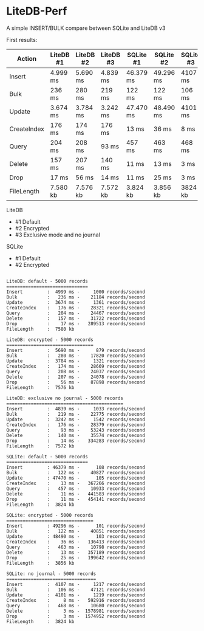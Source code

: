 # LiteDB-Perf

A simple INSERT/BULK compare between SQLite and LiteDB v3

First results:

| Action        | LiteDB #1  | LiteDB #2 | LiteDB #3 | SQLite #1  | SQLite #2 | SQLite #3 |
|---------------|------------|-----------|-----------|------------|-----------|-----------|
|Insert         |   4.999 ms |  5.690 ms |  4.839 ms |  46.379 ms | 49.296 ms |   4107 ms |
|Bulk           |     236 ms |    280 ms |    219 ms |     122 ms |    122 ms |    106 ms |
|Update         |   3.674 ms |  3.784 ms |  3.242 ms |  47.470 ms | 48.490 ms |   4101 ms |
|CreateIndex    |     176 ms |    174 ms |    176 ms |      13 ms |     36 ms |      8 ms |
|Query          |     204 ms |    208 ms |     93 ms |     457 ms |    463 ms |    468 ms |
|Delete         |     157 ms |    207 ms |    140 ms |      11 ms |     13 ms |      3 ms |
|Drop           |      17 ms |     56 ms |     14 ms |      11 ms |     25 ms |      3 ms |
|FileLength     |   7.580 kb |  7.576 kb |  7.572 kb |   3.824 kb |  3.856 kb |   3824 kb |

LiteDB
- #1 Default
- #2 Encrypted
- #3 Exclusive mode and no journal

SQLite
- #1 Default
- #2 Encrypted

```

LiteDB: default - 5000 records
==============================
Insert         :  4999 ms -     1000 records/second
Bulk           :   236 ms -    21184 records/second
Update         :  3674 ms -     1361 records/second
CreateIndex    :   176 ms -    28321 records/second
Query          :   204 ms -    24467 records/second
Delete         :   157 ms -    31722 records/second
Drop           :    17 ms -   289513 records/second
FileLength     :  7580 kb

LiteDB: encrypted - 5000 records
================================
Insert         :  5690 ms -      879 records/second
Bulk           :   280 ms -    17820 records/second
Update         :  3784 ms -     1321 records/second
CreateIndex    :   174 ms -    28669 records/second
Query          :   208 ms -    24037 records/second
Delete         :   207 ms -    24078 records/second
Drop           :    56 ms -    87898 records/second
FileLength     :  7576 kb

LiteDB: exclusive no journal - 5000 records
===========================================
Insert         :  4839 ms -     1033 records/second
Bulk           :   219 ms -    22775 records/second
Update         :  3242 ms -     1542 records/second
CreateIndex    :   176 ms -    28379 records/second
Query          :    93 ms -    53243 records/second
Delete         :   140 ms -    35574 records/second
Drop           :    14 ms -   334283 records/second
FileLength     :  7572 kb

SQLite: default - 5000 records
==============================
Insert         : 46379 ms -      108 records/second
Bulk           :   122 ms -    40827 records/second
Update         : 47470 ms -      105 records/second
CreateIndex    :    13 ms -   367266 records/second
Query          :   457 ms -    10933 records/second
Delete         :    11 ms -   441583 records/second
Drop           :    11 ms -   454141 records/second
FileLength     :  3824 kb

SQLite: encrypted - 5000 records
================================
Insert         : 49296 ms -      101 records/second
Bulk           :   122 ms -    40851 records/second
Update         : 48490 ms -      103 records/second
CreateIndex    :    36 ms -   136413 records/second
Query          :   463 ms -    10798 records/second
Delete         :    13 ms -   357189 records/second
Drop           :    25 ms -   199642 records/second
FileLength     :  3856 kb

SQLite: no journal - 5000 records
=================================
Insert         :  4107 ms -     1217 records/second
Bulk           :   106 ms -    47121 records/second
Update         :  4101 ms -     1219 records/second
CreateIndex    :     8 ms -   592916 records/second
Query          :   468 ms -    10680 records/second
Delete         :     3 ms -  1578981 records/second
Drop           :     3 ms -  1574952 records/second
FileLength     :  3824 kb

```
